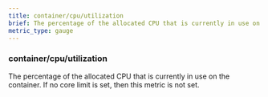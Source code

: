 ```yaml
---
title: container/cpu/utilization
brief: The percentage of the allocated CPU that is currently in use on the container. If no core limit is set, then this metric is not set.
metric_type: gauge
---
```

### container/cpu/utilization

The percentage of the allocated CPU that is currently in use on the container. If no core limit is set, then this metric is not set.